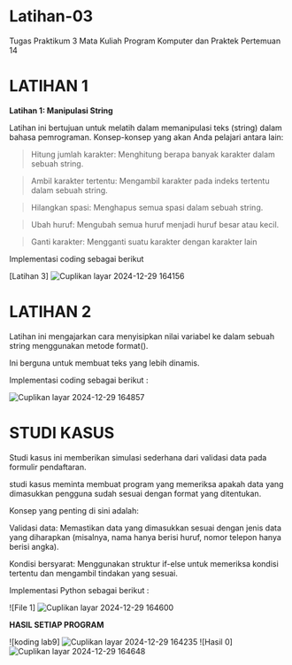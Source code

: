 # Latihan-03
Tugas Praktikum 3 Mata Kuliah Program Komputer dan Praktek Pertemuan 14


# LATIHAN 1

**Latihan 1: Manipulasi String**

Latihan ini bertujuan untuk melatih dalam memanipulasi teks (string) dalam bahasa pemrograman. Konsep-konsep yang akan Anda pelajari antara lain:

> Hitung jumlah karakter: Menghitung berapa banyak karakter dalam sebuah string.

> Ambil karakter tertentu: Mengambil karakter pada indeks tertentu dalam sebuah string.

> Hilangkan spasi: Menghapus semua spasi dalam sebuah string.

> Ubah huruf: Mengubah semua huruf menjadi huruf besar atau kecil.

> Ganti karakter: Mengganti suatu karakter dengan karakter lain

Implementasi coding sebagai berikut 

[Latihan 3] ![Cuplikan layar 2024-12-29 164156](https://github.com/user-attachments/assets/e56d317f-01de-49b0-8288-12e9c00b0711)

# LATIHAN 2

Latihan ini mengajarkan cara menyisipkan nilai variabel ke dalam sebuah string menggunakan metode format(). 

Ini berguna untuk membuat teks yang lebih dinamis.

Implementasi coding sebagai berikut :

![Cuplikan layar 2024-12-29 164857](https://github.com/user-attachments/assets/5091c2e6-1b78-4c55-b153-3b1f288b466c)

# STUDI KASUS
Studi kasus ini memberikan simulasi sederhana dari validasi data pada formulir pendaftaran. 

studi kasus meminta membuat program yang memeriksa apakah data yang dimasukkan pengguna sudah sesuai dengan format yang ditentukan. 

Konsep yang penting di sini adalah:

Validasi data: Memastikan data yang dimasukkan sesuai dengan jenis data yang diharapkan 
(misalnya, nama hanya berisi huruf, nomor telepon hanya berisi angka).

Kondisi bersyarat: Menggunakan struktur if-else untuk memeriksa kondisi tertentu dan mengambil tindakan yang sesuai.

Implementasi Python sebagai berikut :

![File 1] ![Cuplikan layar 2024-12-29 164600](https://github.com/user-attachments/assets/aafdb649-eab9-48eb-9d7b-bb434dd6b79f)

**HASIL SETIAP PROGRAM**

![koding lab9] ![Cuplikan layar 2024-12-29 164235](https://github.com/user-attachments/assets/30145887-0a05-42cd-8a12-da120461b897)
![Hasil 0]![Cuplikan layar 2024-12-29 164648](https://github.com/user-attachments/assets/c6dbd29e-01fe-4792-a0b3-33ab6bde7e16)




